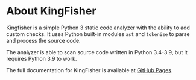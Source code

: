 # About KingFisher

Kingfisher is a simple Python 3 static code analyzer with the ability to add custom checks. 
It uses Python built-in modules `ast` and `tokenize` to parse and process the source code.

The analyzer is able to scan source code written in Python 3.4-3.9, but it requires Python 3.9 to work.

The full documentation for KingFisher is available at [GitHub Pages](https://artem94m.github.io/kingfisher/).
